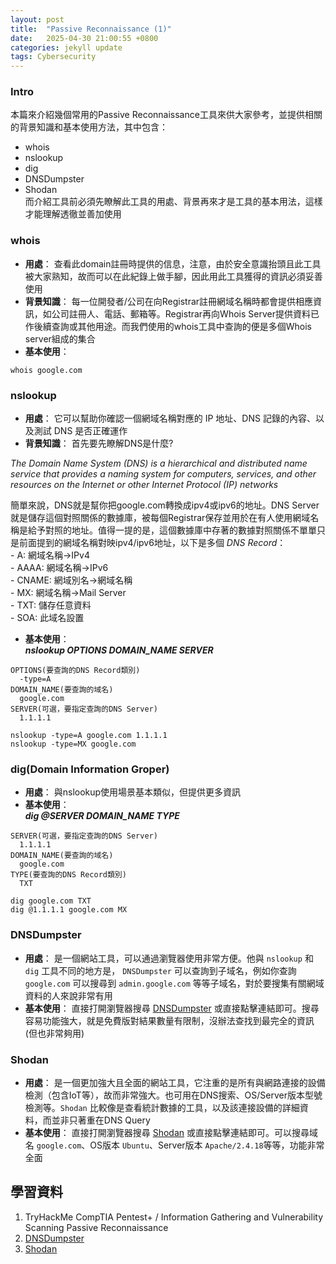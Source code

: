 ```yaml
---
layout: post
title:  "Passive Reconnaissance (1)"
date:   2025-04-30 21:00:55 +0800
categories: jekyll update
tags: Cybersecurity
---
```

<html>
<body>
<div markdown="block" style="margin-top: 10px">
    
### Intro
本篇來介紹幾個常用的Passive Reconnaissance工具來供大家參考，並提供相關的背景知識和基本使用方法，其中包含：
- whois
- nslookup
- dig
- DNSDumpster
- Shodan  
而介紹工具前必須先瞭解此工具的用處、背景再來才是工具的基本用法，這樣才能理解透徹並善加使用  


### whois
- **用處**： 查看此domain註冊時提供的信息，注意，由於安全意識抬頭且此工具被大家熟知，故而可以在此紀錄上做手腳，因此用此工具獲得的資訊必須妥善使用
- **背景知識**： 每一位開發者/公司在向Registrar註冊網域名稱時都會提供相應資訊，如公司註冊人、電話、郵箱等。Registrar再向Whois Server提供資料已作後續查詢或其他用途。而我們使用的whois工具中查詢的便是多個Whois server組成的集合
- **基本使用**：
```
whois google.com
```

  
### nslookup
- **用處**： 它可以幫助你確認一個網域名稱對應的 IP 地址、DNS 記錄的內容、以及測試 DNS 是否正確運作
- **背景知識**： 首先要先瞭解DNS是什麼?

*The Domain Name System (DNS) is a hierarchical and distributed name service that provides a naming system for computers, services, and other resources on the Internet or other Internet Protocol (IP) networks* 
  
簡單來說，DNS就是幫你把google.com轉換成ipv4或ipv6的地址。DNS Server就是儲存這個對照關係的數據庫，被每個Registrar保存並用於在有人使用網域名稱是給予對照的地址。值得一提的是，這個數據庫中存著的數據對照關係不單單只是前面提到的網域名稱對映ipv4/ipv6地址，以下是多個 *DNS Record*：  
    - A: 網域名稱->IPv4  
    - AAAA: 網域名稱->IPv6  
    - CNAME: 網域別名->網域名稱  
    - MX: 網域名稱->Mail Server  
    - TXT: 儲存任意資料  
    - SOA: 此域名設置  

- **基本使用**：  
***nslookup OPTIONS DOMAIN_NAME SERVER***   

```
OPTIONS(要查詢的DNS Record類別)
  -type=A
DOMAIN_NAME(要查詢的域名)
  google.com
SERVER(可選，要指定查詢的DNS Server)
  1.1.1.1

nslookup -type=A google.com 1.1.1.1
nslookup -type=MX google.com
```  
  

### dig(Domain Information Groper)
- **用處**： 與nslookup使用場景基本類似，但提供更多資訊
- **基本使用**：  
***dig @SERVER DOMAIN_NAME TYPE***  

```
SERVER(可選，要指定查詢的DNS Server)
  1.1.1.1
DOMAIN_NAME(要查詢的域名)
  google.com
TYPE(要查詢的DNS Record類別)
  TXT

dig google.com TXT
dig @1.1.1.1 google.com MX
```
 

### DNSDumpster
- **用處**： 是一個網站工具，可以通過瀏覽器使用非常方便。他與 `nslookup` 和 `dig` 工具不同的地方是， `DNSDumpster` 可以查詢到子域名，例如你查詢 `google.com` 可以搜尋到 `admin.google.com` 等等子域名，對於要搜集有關網域資料的人來說非常有用 
- **基本使用**：
直接打開瀏覽器搜尋 [DNSDumpster](https://dnsdumpster.com/) 或直接點擊連結即可。搜尋容易功能強大，就是免費版對結果數量有限制，沒辦法查找到最完全的資訊(但也非常夠用)
  
   

### Shodan
- **用處**： 是一個更加強大且全面的網站工具，它注重的是所有與網路連接的設備檢測（包含IoT等），故而非常強大。也可用在DNS搜索、OS/Server版本型號檢測等。`Shodan` 比較像是查看統計數據的工具，以及該連接設備的詳細資料，而並非只著重在DNS Query
- **基本使用**：
直接打開瀏覽器搜尋 [Shodan](https://www.shodan.io/) 或直接點擊連結即可。可以搜尋域名 `google.com`、OS版本 `Ubuntu`、Server版本 `Apache/2.4.18`等等，功能非常全面  
  
  

## 學習資料
1. TryHackMe CompTIA Pentest+ / Information Gathering and Vulnerability Scanning
Passive Reconnaissance
2. [DNSDumpster](https://dnsdumpster.com/) 
3. [Shodan](https://www.shodan.io/)

</div>
</body>
</html>
